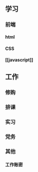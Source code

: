## 学习
### 前端
#### html
#### CSS
#### [[javascript]]
## 工作
### 修购
### 排课
### 实习
### 党务
### 其他
#### 工作账密
